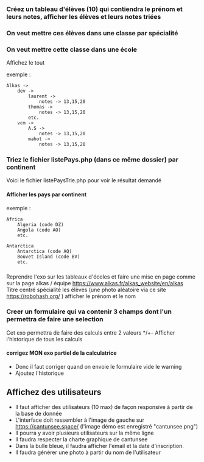 ### Créez un tableau d'élèves (10) qui contiendra le prénom et leurs notes, afficher les élèves et leurs notes triées
### On veut mettre ces élèves dans une classe par spécialité
### On veut mettre cette classe dans une école
Affichez le tout

exemple : 

    Alkas -> 
        dev -> 
            laurent ->
                notes -> 13,15,20
            thomas ->
                notes -> 13,15,20
            etc.
        vcm ->
            A.S ->
                notes -> 13,15,20
            mahot ->
                notes -> 13,15,20

### Triez le fichier listePays.php (dans ce même dossier) par continent
Voici le fichier listePaysTrie.php pour voir le résultat demandé

#### Afficher les pays par continent
exemple :
    
    Africa
        Algeria (code DZ)
        Angola (code AO)
        etc.

    Antarctica
        Antarctica (code AQ)
        Bouvet Island (code BV)
        etc.


###
Reprendre l'exo sur les tableaux d'écoles et faire une mise en page comme sur la page alkas / équipe https://www.alkas.fr/alkas_website/en/alkas  
Titre centré
    spécialité 
        les élèves (une photo aléatoire via ce site https://robohash.org/  )
            afficher le prénom et le nom

### Creer un formulaire qui va contenir 3 champs dont l'un permettra de faire une selection
Cet exo permettra de faire des calculs entre 2 valeurs */+-
Afficher l'historique de tous les calculs
#### corrigez MON exo partiel de la calculatrice
- Donc il faut corriger quand on envoie le formulaire vide le warning
- Ajoutez l'historique

## Affichez des utilisateurs
- Il faut afficher des utilisateurs (10 max) de façon responsive à partir de la base de donnée 
- L'interface doit ressembler à l'image de gauche sur https://cantunsee.space/ (l'image démo est enregistré "cantunsee.png")
- Il pourra y avoir plusieurs utilisateurs sur la même ligne
- Il faudra respecter la charte graphique de cantunsee
- Dans la bulle bleue, il faudra afficher l'email et la date d'inscription.
- Il faudra générer une photo à partir du nom de l'utilisateur